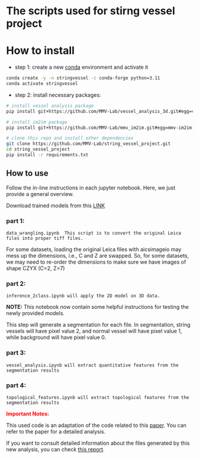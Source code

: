 # The scripts used for stirng vessel project

# How to install

* step 1: create a new [conda](https://docs.anaconda.com/free/anaconda/install/windows/) environment and activate it

```bash
conda create -y -n stringvessel -c conda-forge python=3.11
conda activate stringvessel
```

* step 2: install necessary packages:

```bash
# install vessel analysis package
pip install git+https://github.com/MMV-Lab/vessel_analysis_3d.git#egg=vessel-analysis-3d[dev]

# install im2im package
pip install git+https://github.com/MMV-Lab/mmv_im2im.git#egg=mmv-im2im[all]

# clone this repo and install other dependencies
git clone https://github.com/MMV-Lab/string_vessel_project.git
cd string_vessel_project
pip install -r requirements.txt 
```

## How to use

Follow the in-line instructions in each jupyter notebook. Here, we just provide a general overview.

Download trained models from this [LINK](https://ambiomcloud.isas.de/index.php/s/CwcfFRt8eQ9gKWj)

### part 1: 

    data_wrangling.ipynb  This script is to convert the original Leica files into proper tiff files. 

For some datasets, loading the original Leica files with aicsimageio may mess up the dimensions, i.e., C and Z are swapped.
So, for some datasets, we may need to re-order the dimensions to make sure we have images of shape CZYX (C=2, Z=7)


### part 2:

    inference_2class.ipynb will apply the 2D model on 3D data.

<b>NOTE:</b> This notebook now contain some helpful instructions for testing the newly provided models.

This step will generate a segmentation for each file. In segmentation, string vessels will have pixel value 2, and normal vessel will have pixel value 1, while background will have
pixel value 0. 

### part 3:

    vessel_analysis.ipynb will extract quantitative features from the segmentation results


### part 4:

    topological_features.ipynb will extract topological features from the segmentation results

<span style="color:red;"><b>Important Notes:</b></span>

This used code is an adaptation of the code related to this [paper](https://arxiv.org/abs/2402.16894). You can refer to the paper for a detailed analysis.

If you want to consult detailed information about the files generated by this new analysis, you can check [this report](docs/output_info.md).


